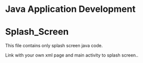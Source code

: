 # Java Application Development

# Splash_Screen

This file contains only splash screen java code.

Link with your own xml page and main activity to splash screen..
